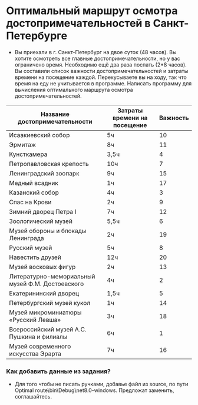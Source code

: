# Оптимальный маршрут осмотра достопримечательностей в Санкт-Петербурге

- Вы приехали в г. Санкт-Петербург на двое суток (48 часов). Вы хотите осмотреть все главные достопримечательности, но у вас ограничено время. Необходимо ещё два раза поспать (2*8 часов). Вы составили список важности достопримечательностей и затраты времени на посещение каждой. Перекусываете вы на ходу, так что время на еду не учитывается в программе. Написать программу для вычисления оптимального маршрута осмотра достопримечательностей.

| Название достопримечательности                            | Затраты времени на посещение | Важность |
|-----------------------------------------------------------|-------------------------------|----------|
| Исаакиевский собор                                        | 5ч                            | 10       |
| Эрмитаж                                                   | 8ч                            | 11       |
| Кунсткамера                                               | 3,5ч                          | 4        |
| Петропавловская крепость                                  | 10ч                           | 7        |
| Ленинградский зоопарк                                     | 9ч                            | 15       |
| Медный всадник                                            | 1ч                            | 17       |
| Казанский собор                                           | 4ч                            | 3        |
| Спас на Крови                                             | 2ч                            | 9        |
| Зимний дворец Петра I                                     | 7ч                            | 12       |
| Зоологический музей                                       | 5,5ч                          | 6        |
| Музей обороны и блокады Ленинграда                        | 2ч                            | 19       |
| Русский музей                                             | 5ч                            | 8        |
| Навестить друзей                                          | 12ч                           | 20       |
| Музей восковых фигур                                     | 2ч                            | 13       |
| Литературно-мемориальный музей Ф.М. Достоевского          | 4ч                            | 2        |
| Екатерининский дворец                                    | 1,5ч                          | 5        |
| Петербургский музей кукол                                | 1ч                            | 14       |
| Музей микроминиатюры «Русский Левша»                     | 3ч                            | 18       |
| Всероссийский музей А.С. Пушкина и филиалы               | 6ч                            | 1        |
| Музей современного искусства Эрарта                       | 7ч                            | 16   

### Как добавить данные из задания?
- Для того чтобы не писать ручками, добавье файл из source, по пути Optimal route\bin\Debug\net8.0-windows. Предложат заменить, соглашайтесь.

